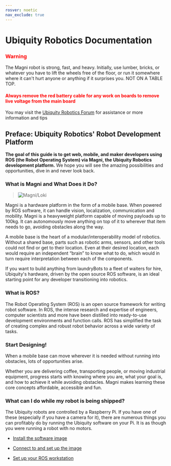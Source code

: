 ```yaml
---
rosver: noetic
nav_exclude: true
---
```


# Ubiquity Robotics Documentation

<H3 style="color:red">Warning</H3>

The Magni robot is strong, fast, and heavy. Initially, use lumber, bricks, or whatever you have to lift the wheels free of the floor, or run it somewhere where it can't hurt anyone or anything if it surprises you. NOT ON A TABLE TOP.

<H4 style="color:red">Always remove the red battery cable for any work on boards to remove live voltage from the main board</H4>

You may visit the [Ubiquity Robotics Forum](https://forum.ubiquityrobotics.com) for assistance or more information and tips

## Preface: Ubiquity Robotics' Robot Development Platform

**The goal of this guide is to get web, mobile, and maker developers using ROS (the Robot Operating System) via Magni, the Ubiquity Robotics development platform.** We hope you will see the amazing possibilities and opportunities, dive in and never look back.

### What is Magni and What Does it Do?

> ![Magni/Loki](assets/Magni_best.png)

Magni is a hardware platform in the form of a mobile base. When powered by ROS software, it can handle vision, localization, communication and mobility. Magni is a heavyweight platform capable of moving payloads up to 100kg. It can autonomously move anything on top of it to wherever that item needs to go, avoiding obstacles along the way.

A mobile base is the heart of a modular/interoperability model of robotics. Without a shared base, parts such as robotic arms, sensors, and other tools could not find or get to their location. Even at their desired location, each would require an independent “brain” to know what to do, which would in turn require interpretation between each of the components.

If you want to build anything from laundryBots to a fleet of waiters for hire, Ubiquity's hardware, driven by the open source ROS software, is an ideal starting point for any developer transitioning into robotics.

### What is ROS?

The Robot Operating System (ROS) is an open source framework for writing robot software. In ROS, the intense research and expertise of engineers, computer scientists and more have been distilled into ready-to-use development environments and function calls. ROS has simplified the task of creating complex and robust robot behavior across a wide variety of tasks.

### Start Designing!

When a mobile base can move wherever it is needed without running into obstacles, lots of opportunities arise.

Whether you are delivering coffee, transporting people, or moving industrial equipment, progress starts with knowing where you are, what your goal is, and how to achieve it while avoiding obstacles. Magni makes learning these core concepts affordable, accessible and fun.


### What can I do while my robot is being shipped?

The Ubiquity robots are controlled by a Raspberry Pi. If you have one of these (especially if you have a camera for it), there are numerous things you can profitably do by running the Ubiquity software on your Pi. It is as though you were running a robot with no motors.

* [Install the software image](noetic_quick_start_microsd)

* [Connect to and set up the image](noetic_quick_start_connecting)

* [Set up your ROS workstation](noetic_quick_start_workstation)
